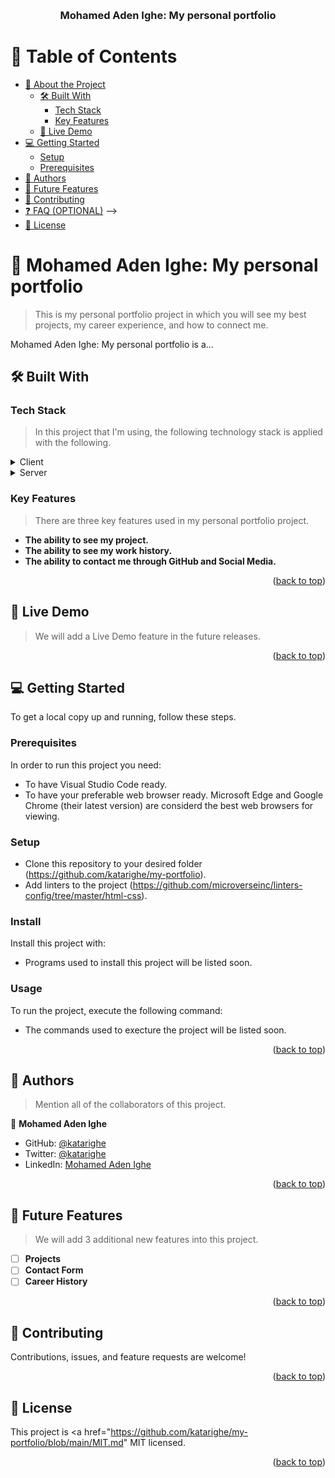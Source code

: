 <a name="readme-top"></a>

<div align="center">
  <br/>

  <h3><b>Mohamed Aden Ighe: My personal portfolio</b></h3>

</div>

<!-- TABLE OF CONTENTS -->

# 📗 Table of Contents

- [📖 About the Project](#about-project)
  - [🛠 Built With](#built-with)
    - [Tech Stack](#tech-stack)
    - [Key Features](#key-features)
  - [🚀 Live Demo](#live-demo)
- [💻 Getting Started](#getting-started)
  - [Setup](#setup)
  - [Prerequisites](#prerequisites)
  <!-- - [Install](#install)
  - [Usage](#usage)
  - [Run tests](#run-tests)
  - [Deployment](#deployment) -->
- [👥 Authors](#authors)
- [🔭 Future Features](#future-features)
- [🤝 Contributing](#contributing)
- [❓ FAQ (OPTIONAL)](#faq) -->
- [📝 License](#license)

<!-- PROJECT DESCRIPTION -->

# 📖 Mohamed Aden Ighe: My personal portfolio <a name="about-project"></a>

> This is my personal portfolio project in which you will see my best projects, my career experience, and how to connect me. 

Mohamed Aden Ighe: My personal portfolio is a...

## 🛠 Built With <a name="built-with"></a>

### Tech Stack <a name="tech-stack"></a>

> In this project that I'm using, the following technology stack is applied with the following. 

<details>
  <summary>Client</summary>
  <ul>
    <li><a href="https://www.w3schools.com/html/">HTML</a></li>
  </ul>
</details>

<details>
  <summary>Server</summary>
  <ul>
    <li><a href="https://www.w3schools.com/css/">CSS</a></li>
  </ul>
</details>

<!-- <details>
<summary>Database</summary>
  <ul>
    <li><a href="https://www.postgresql.org/">PostgreSQL</a></li>
  </ul>
</details> -->

<!-- Features -->

### Key Features <a name="key-features"></a>

> There are three key features used in my personal portfolio project. 

- **The ability to see my project.**
- **The ability to see my work history.**
- **The ability to contact me through GitHub and Social Media.**

<p align="right">(<a href="#readme-top">back to top</a>)</p>

<!-- LIVE DEMO -->

## 🚀 Live Demo <a name="live-demo"></a>

> We will add a Live Demo feature in the future releases. 

<!-- - [Live Demo Link](https://google.com) -->

<p align="right">(<a href="#readme-top">back to top</a>)</p>

<!-- GETTING STARTED -->

## 💻 Getting Started <a name="getting-started"></a>

<!-- > Describe how a new developer could make use of your project. -->

To get a local copy up and running, follow these steps.

### Prerequisites

In order to run this project you need:

- To have Visual Studio Code ready. 
- To have your preferable web browser ready. Microsoft Edge and Google Chrome (their latest version) are considerd the best web browsers for viewing. 

<!--
Example command:

```sh
 gem install rails
```
 -->

### Setup

- Clone this repository to your desired folder (https://github.com/katarighe/my-portfolio). 
- Add linters to the project (https://github.com/microverseinc/linters-config/tree/master/html-css).

<!--
Example commands:

```sh
  cd my-folder
  git clone git@github.com:myaccount/my-project.git
```
--->

### Install

Install this project with:

- Programs used to install this project will be listed soon. 

<!--
Example command:

```sh
  cd my-project
  gem install
```
--->

### Usage

To run the project, execute the following command:

- The commands used to execture the project will be listed soon. 

<!--
Example command:

```sh
  rails server
```
--->

<!-- ### Run tests

To run tests, run the following command: -->

<!--
Example command:

```sh
  bin/rails test test/models/article_test.rb
```
--->

<!-- ### Deployment

You can deploy this project using: -->

<!--
Example:

```sh

```
 -->

<p align="right">(<a href="#readme-top">back to top</a>)</p>

<!-- AUTHORS -->

## 👥 Authors <a name="authors"></a>

> Mention all of the collaborators of this project.

👤 **Mohamed Aden Ighe**

- GitHub: [@katarighe](https://github.com/katarighe)
- Twitter: [@katarighe](https://twitter.com/katarighe)
- LinkedIn: [Mohamed Aden Ighe](https://linkedin.com/in/katarighe)

<p align="right">(<a href="#readme-top">back to top</a>)</p>

<!-- FUTURE FEATURES -->

## 🔭 Future Features <a name="future-features"></a>

> We will add 3 additional new features into this project. 

- [ ] **Projects**
- [ ] **Contact Form**
- [ ] **Career History**

<p align="right">(<a href="#readme-top">back to top</a>)</p>

<!-- CONTRIBUTING -->

## 🤝 Contributing <a name="contributing"></a>

Contributions, issues, and feature requests are welcome!

<!-- Feel free to check the [issues page](../../issues/). -->

<p align="right">(<a href="#readme-top">back to top</a>)</p>

<!-- ACKNOWLEDGEMENTS -->

<!-- ## 🙏 Acknowledgments <a name="acknowledgements"></a>

> Give credit to everyone who inspired your codebase.

I would like to thank... -->

<!-- <p align="right">(<a href="#readme-top">back to top</a>)</p> -->

<!-- FAQ (optional) -->

<!-- ## ❓ FAQ (OPTIONAL) <a name="faq"></a>

> Add at least 2 questions new developers would ask when they decide to use your project.

- **[Question_1]**

  - [Answer_1]

- **[Question_2]**

  - [Answer_2]

<p align="right">(<a href="#readme-top">back to top</a>)</p> -->

<!-- LICENSE -->

## 📝 License <a name="license"></a>

This project is <a href="https://github.com/katarighe/my-portfolio/blob/main/MIT.md" MIT licensed</a>.

<p align="right">(<a href="#readme-top">back to top</a>)</p>

